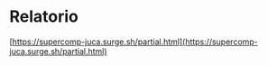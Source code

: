 # Relatorio
[https://supercomp-juca.surge.sh/partial.html](https://supercomp-juca.surge.sh/partial.html)
